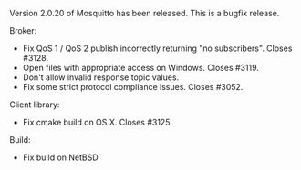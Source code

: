 <!--
.. title: Version 2.0.20 released.
.. slug: version-2-0-20-released
.. date: 2024-10-16 17:11:38 UTC+1
.. tags: Releases
.. category:
.. link:
.. description:
.. type: text
-->

Version 2.0.20 of Mosquitto has been released. This is a bugfix release.

Broker:
- Fix QoS 1 / QoS 2 publish incorrectly returning "no subscribers".
  Closes #3128.
- Open files with appropriate access on Windows. Closes #3119.
- Don't allow invalid response topic values.
- Fix some strict protocol compliance issues. Closes #3052.

Client library:
- Fix cmake build on OS X. Closes #3125.

Build:
- Fix build on NetBSD

[#3052]: https://github.com/eclipse/mosquitto/issues/3128
[#3119]: https://github.com/eclipse/mosquitto/issues/3128
[#3125]: https://github.com/eclipse/mosquitto/issues/3128
[#3128]: https://github.com/eclipse/mosquitto/issues/3128
